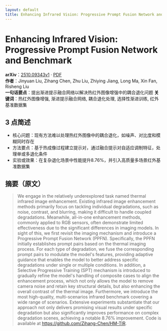```yaml
---
layout: default
title: Enhancing Infrared Vision: Progressive Prompt Fusion Network and Benchmark
---
```


# Enhancing Infrared Vision: Progressive Prompt Fusion Network and Benchmark
**arXiv**：[2510.09343v1](https://arxiv.org/abs/2510.09343) · [PDF](https://arxiv.org/pdf/2510.09343.pdf)  
**作者**：Jinyuan Liu, Zihang Chen, Zhu Liu, Zhiying Jiang, Long Ma, Xin Fan, Risheng Liu  
**一句话要点**：提出渐进提示融合网络以解决热红外图像增强中的耦合退化问题
**关键词**：热红外图像增强, 渐进提示融合网络, 耦合退化处理, 选择性渐进训练, 红外基准数据集

## 3 点简述
- 核心问题：现有方法难以处理热红外图像中的耦合退化，如噪声、对比度和模糊同时存在
- 方法要点：基于热成像过程建立提示对，通过融合提示对自适应调制特征，处理单或多退化条件
- 实验或效果：在复杂退化场景中性能提升8.76%，并引入高质量多场景红外基准数据集

## 摘要（原文）

> We engage in the relatively underexplored task named thermal infrared image
> enhancement. Existing infrared image enhancement methods primarily focus on
> tackling individual degradations, such as noise, contrast, and blurring, making
> it difficult to handle coupled degradations. Meanwhile, all-in-one enhancement
> methods, commonly applied to RGB sensors, often demonstrate limited
> effectiveness due to the significant differences in imaging models. In sight of
> this, we first revisit the imaging mechanism and introduce a Progressive Prompt
> Fusion Network (PPFN). Specifically, the PPFN initially establishes prompt
> pairs based on the thermal imaging process. For each type of degradation, we
> fuse the corresponding prompt pairs to modulate the model's features, providing
> adaptive guidance that enables the model to better address specific
> degradations under single or multiple conditions. In addition, a Selective
> Progressive Training (SPT) mechanism is introduced to gradually refine the
> model's handling of composite cases to align the enhancement process, which not
> only allows the model to remove camera noise and retain key structural details,
> but also enhancing the overall contrast of the thermal image. Furthermore, we
> introduce the most high-quality, multi-scenarios infrared benchmark covering a
> wide range of scenarios. Extensive experiments substantiate that our approach
> not only delivers promising visual results under specific degradation but also
> significantly improves performance on complex degradation scenes, achieving a
> notable 8.76\% improvement. Code is available at
> https://github.com/Zihang-Chen/HM-TIR.

